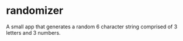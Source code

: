 randomizer
==========

A small app that generates a random 6 character string comprised of 3 letters and 3 numbers.
